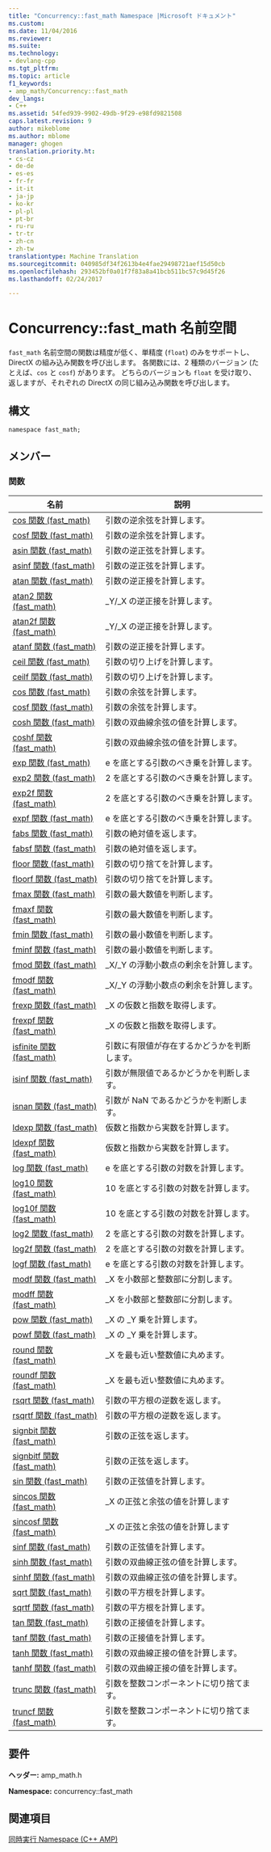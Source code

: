 ```yaml
---
title: "Concurrency::fast_math Namespace |Microsoft ドキュメント"
ms.custom: 
ms.date: 11/04/2016
ms.reviewer: 
ms.suite: 
ms.technology:
- devlang-cpp
ms.tgt_pltfrm: 
ms.topic: article
f1_keywords:
- amp_math/Concurrency::fast_math
dev_langs:
- C++
ms.assetid: 54fed939-9902-49db-9f29-e98fd9821508
caps.latest.revision: 9
author: mikeblome
ms.author: mblome
manager: ghogen
translation.priority.ht:
- cs-cz
- de-de
- es-es
- fr-fr
- it-it
- ja-jp
- ko-kr
- pl-pl
- pt-br
- ru-ru
- tr-tr
- zh-cn
- zh-tw
translationtype: Machine Translation
ms.sourcegitcommit: 040985df34f2613b4e4fae29498721aef15d50cb
ms.openlocfilehash: 293452bf0a01f7f83a8a41bcb511bc57c9d45f26
ms.lasthandoff: 02/24/2017

---
```

# <a name="concurrencyfastmath-namespace"></a>Concurrency::fast_math 名前空間
`fast_math` 名前空間の関数は精度が低く、単精度 (`float`) のみをサポートし、DirectX の組み込み関数を呼び出します。 各関数には、2 種類のバージョン (たとえば、`cos` と `cosf`) があります。 どちらのバージョンも `float` を受け取り、返しますが、それぞれの DirectX の同じ組み込み関数を呼び出します。  
  
## <a name="syntax"></a>構文  
  
```  
namespace fast_math;  
```  
  
## <a name="members"></a>メンバー  
  
### <a name="functions"></a>関数  
  
|名前|説明|  
|----------|-----------------|  
|[cos 関数 (fast_math)](concurrency-fast-math-namespace-functions.md#cos)|引数の逆余弦を計算します。|  
|[cosf 関数 (fast_math)](concurrency-fast-math-namespace-functions.md#cosf)|引数の逆余弦を計算します。|  
|[asin 関数 (fast_math)](concurrency-fast-math-namespace-functions.md#asin)|引数の逆正弦を計算します。|  
|[asinf 関数 (fast_math)](concurrency-fast-math-namespace-functions.md#asinf)|引数の逆正弦を計算します。|  
|[atan 関数 (fast_math)](concurrency-fast-math-namespace-functions.md#atan)|引数の逆正接を計算します。|  
|[atan2 関数 (fast_math)](concurrency-fast-math-namespace-functions.md#atan2)|_Y/_X の逆正接を計算します。|  
|[atan2f 関数 (fast_math)](concurrency-fast-math-namespace-functions.md#atan2f)|_Y/_X の逆正接を計算します。|  
|[atanf 関数 (fast_math)](concurrency-fast-math-namespace-functions.md#atanf)|引数の逆正接を計算します。|  
|[ceil 関数 (fast_math)](concurrency-fast-math-namespace-functions.md#ceil)|引数の切り上げを計算します。|  
|[ceilf 関数 (fast_math)](concurrency-fast-math-namespace-functions.md#ceilf)|引数の切り上げを計算します。|  
|[cos 関数 (fast_math)](concurrency-fast-math-namespace-functions.md#cos)|引数の余弦を計算します。|  
|[cosf 関数 (fast_math)](concurrency-fast-math-namespace-functions.md#cosf)|引数の余弦を計算します。|  
|[cosh 関数 (fast_math)](concurrency-fast-math-namespace-functions.md#cosh)|引数の双曲線余弦の値を計算します。|  
|[coshf 関数 (fast_math)](concurrency-fast-math-namespace-functions.md#coshf)|引数の双曲線余弦の値を計算します。|  
|[exp 関数 (fast_math)](concurrency-fast-math-namespace-functions.md#exp)|e を底とする引数のべき乗を計算します。|  
|[exp2 関数 (fast_math)](concurrency-fast-math-namespace-functions.md#exp2)|2 を底とする引数のべき乗を計算します。|  
|[exp2f 関数 (fast_math)](concurrency-fast-math-namespace-functions.md#exp2f)|2 を底とする引数のべき乗を計算します。|  
|[expf 関数 (fast_math)](concurrency-fast-math-namespace-functions.md#expf)|e を底とする引数のべき乗を計算します。|  
|[fabs 関数 (fast_math)](concurrency-fast-math-namespace-functions.md#fabs)|引数の絶対値を返します。|  
|[fabsf 関数 (fast_math)](concurrency-fast-math-namespace-functions.md#fabsf)|引数の絶対値を返します。|  
|[floor 関数 (fast_math)](concurrency-fast-math-namespace-functions.md#floor)|引数の切り捨てを計算します。|  
|[floorf 関数 (fast_math)](concurrency-fast-math-namespace-functions.md#floorf)|引数の切り捨てを計算します。|  
|[fmax 関数 (fast_math)](concurrency-fast-math-namespace-functions.md#fmax)|引数の最大数値を判断します。|  
|[fmaxf 関数 (fast_math)](concurrency-fast-math-namespace-functions.md#fmaxf)|引数の最大数値を判断します。|  
|[fmin 関数 (fast_math)](concurrency-fast-math-namespace-functions.md#fmin)|引数の最小数値を判断します。|  
|[fminf 関数 (fast_math)](concurrency-fast-math-namespace-functions.md#fminf)|引数の最小数値を判断します。|  
|[fmod 関数 (fast_math)](concurrency-fast-math-namespace-functions.md#fmod)|_X/_Y の浮動小数点の剰余を計算します。|  
|[fmodf 関数 (fast_math)](concurrency-fast-math-namespace-functions.md#fmodf)|_X/_Y の浮動小数点の剰余を計算します。|  
|[frexp 関数 (fast_math)](concurrency-fast-math-namespace-functions.md#frexp)|_X の仮数と指数を取得します。|  
|[frexpf 関数 (fast_math)](concurrency-fast-math-namespace-functions.md#frexpf)|_X の仮数と指数を取得します。|  
|[isfinite 関数 (fast_math)](concurrency-fast-math-namespace-functions.md#isfinite)|引数に有限値が存在するかどうかを判断します。|  
|[isinf 関数 (fast_math)](concurrency-fast-math-namespace-functions.md#isinf)|引数が無限値であるかどうかを判断します。|  
|[isnan 関数 (fast_math)](concurrency-fast-math-namespace-functions.md#isnan)|引数が NaN であるかどうかを判断します。|  
|[ldexp 関数 (fast_math)](concurrency-fast-math-namespace-functions.md#ldexp)|仮数と指数から実数を計算します。|  
|[ldexpf 関数 (fast_math)](concurrency-fast-math-namespace-functions.md#ldexpf)|仮数と指数から実数を計算します。|  
|[log 関数 (fast_math)](concurrency-fast-math-namespace-functions.md#log)|e を底とする引数の対数を計算します。|  
|[log10 関数 (fast_math)](concurrency-fast-math-namespace-functions.md#log10)|10 を底とする引数の対数を計算します。|  
|[log10f 関数 (fast_math)](concurrency-fast-math-namespace-functions.md#log10f)|10 を底とする引数の対数を計算します。|  
|[log2 関数 (fast_math)](concurrency-fast-math-namespace-functions.md#log2)|2 を底とする引数の対数を計算します。|  
|[log2f 関数 (fast_math)](concurrency-fast-math-namespace-functions.md#log2f)|2 を底とする引数の対数を計算します。|  
|[logf 関数 (fast_math)](concurrency-fast-math-namespace-functions.md#logf)|e を底とする引数の対数を計算します。|  
|[modf 関数 (fast_math)](concurrency-fast-math-namespace-functions.md#modf)|_X を小数部と整数部に分割します。|  
|[modff 関数 (fast_math)](concurrency-fast-math-namespace-functions.md#modff)|_X を小数部と整数部に分割します。|  
|[pow 関数 (fast_math)](concurrency-fast-math-namespace-functions.md#pow)|_X の _Y 乗を計算します。|  
|[powf 関数 (fast_math)](concurrency-fast-math-namespace-functions.md#powf)|_X の _Y 乗を計算します。|  
|[round 関数 (fast_math)](concurrency-fast-math-namespace-functions.md#round)|_X を最も近い整数値に丸めます。|  
|[roundf 関数 (fast_math)](concurrency-fast-math-namespace-functions.md#roundf)|_X を最も近い整数値に丸めます。|  
|[rsqrt 関数 (fast_math)](concurrency-fast-math-namespace-functions.md#rsqrt)|引数の平方根の逆数を返します。|  
|[rsqrtf 関数 (fast_math)](concurrency-fast-math-namespace-functions.md#rsqrtf)|引数の平方根の逆数を返します。|  
|[signbit 関数 (fast_math)](concurrency-fast-math-namespace-functions.md#signbit)|引数の正弦を返します。|  
|[signbitf 関数 (fast_math)](concurrency-fast-math-namespace-functions.md#signbitf)|引数の正弦を返します。|  
|[sin 関数 (fast_math)](concurrency-fast-math-namespace-functions.md#sin)|引数の正弦値を計算します。|  
|[sincos 関数 (fast_math)](concurrency-fast-math-namespace-functions.md#sincos)|_X の正弦と余弦の値を計算します|  
|[sincosf 関数 (fast_math)](concurrency-fast-math-namespace-functions.md#sincosf)|_X の正弦と余弦の値を計算します|  
|[sinf 関数 (fast_math)](concurrency-fast-math-namespace-functions.md#sinf)|引数の正弦値を計算します。|  
|[sinh 関数 (fast_math)](concurrency-fast-math-namespace-functions.md#sinh)|引数の双曲線正弦の値を計算します。|  
|[sinhf 関数 (fast_math)](concurrency-fast-math-namespace-functions.md#sinhf)|引数の双曲線正弦の値を計算します。|  
|[sqrt 関数 (fast_math)](concurrency-fast-math-namespace-functions.md#sqrt)|引数の平方根を計算します。|  
|[sqrtf 関数 (fast_math)](concurrency-fast-math-namespace-functions.md#sqrtf)|引数の平方根を計算します。|  
|[tan 関数 (fast_math)](concurrency-fast-math-namespace-functions.md#tan)|引数の正接値を計算します。|  
|[tanf 関数 (fast_math)](concurrency-fast-math-namespace-functions.md#tanf)|引数の正接値を計算します。|  
|[tanh 関数 (fast_math)](concurrency-fast-math-namespace-functions.md#tanh)|引数の双曲線正接の値を計算します。|  
|[tanhf 関数 (fast_math)](concurrency-fast-math-namespace-functions.md#tanhf)|引数の双曲線正接の値を計算します。|  
|[trunc 関数 (fast_math)](concurrency-fast-math-namespace-functions.md#trunc)|引数を整数コンポーネントに切り捨てます。|  
|[truncf 関数 (fast_math)](concurrency-fast-math-namespace-functions.md#truncf)|引数を整数コンポーネントに切り捨てます。|  

## <a name="requirements"></a>要件  
 **ヘッダー:** amp_math.h  
  
 **Namespace:** concurrency::fast_math  
  
## <a name="see-also"></a>関連項目  
 [同時実行 Namespace (C++ AMP)](concurrency-namespace-cpp-amp.md)

